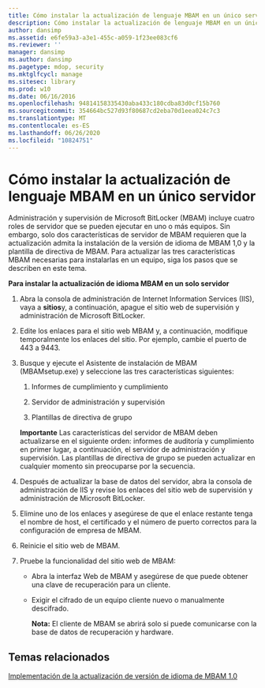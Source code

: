 ```yaml
---
title: Cómo instalar la actualización de lenguaje MBAM en un único servidor
description: Cómo instalar la actualización de lenguaje MBAM en un único servidor
author: dansimp
ms.assetid: e6fe59a3-a3e1-455c-a059-1f23ee083cf6
ms.reviewer: ''
manager: dansimp
ms.author: dansimp
ms.pagetype: mdop, security
ms.mktglfcycl: manage
ms.sitesec: library
ms.prod: w10
ms.date: 06/16/2016
ms.openlocfilehash: 94814158335430aba433c180cdba83d0cf15b760
ms.sourcegitcommit: 354664bc527d93f80687cd2eba70d1eea024c7c3
ms.translationtype: MT
ms.contentlocale: es-ES
ms.lasthandoff: 06/26/2020
ms.locfileid: "10824751"
---
```

# Cómo instalar la actualización de lenguaje MBAM en un único servidor


Administración y supervisión de Microsoft BitLocker (MBAM) incluye cuatro roles de servidor que se pueden ejecutar en uno o más equipos. Sin embargo, solo dos características de servidor de MBAM requieren que la actualización admita la instalación de la versión de idioma de MBAM 1,0 y la plantilla de directiva de MBAM. Para actualizar las tres características MBAM necesarias para instalarlas en un equipo, siga los pasos que se describen en este tema.

**Para instalar la actualización de idioma MBAM en un solo servidor**

1.  Abra la consola de administración de Internet Information Services (IIS), vaya a **sitios**y, a continuación, apague el sitio web de supervisión y administración de Microsoft BitLocker.

2.  Edite los enlaces para el sitio web MBAM y, a continuación, modifique temporalmente los enlaces del sitio. Por ejemplo, cambie el puerto de 443 a 9443.

3.  Busque y ejecute el Asistente de instalación de MBAM (MBAMsetup.exe) y seleccione las tres características siguientes:

    1.  Informes de cumplimiento y cumplimiento

    2.  Servidor de administración y supervisión

    3.  Plantillas de directiva de grupo

    **Importante**  Las características del servidor de MBAM deben actualizarse en el siguiente orden: informes de auditoría y cumplimiento en primer lugar, a continuación, el servidor de administración y supervisión. Las plantillas de directiva de grupo se pueden actualizar en cualquier momento sin preocuparse por la secuencia.

     

4.  Después de actualizar la base de datos del servidor, abra la consola de administración de IIS y revise los enlaces del sitio web de supervisión y administración de Microsoft BitLocker.

5.  Elimine uno de los enlaces y asegúrese de que el enlace restante tenga el nombre de host, el certificado y el número de puerto correctos para la configuración de empresa de MBAM.

6.  Reinicie el sitio web de MBAM.

7.  Pruebe la funcionalidad del sitio web de MBAM:

    -   Abra la interfaz Web de MBAM y asegúrese de que puede obtener una clave de recuperación para un cliente.

    -   Exigir el cifrado de un equipo cliente nuevo o manualmente descifrado.

        **Nota:**  El cliente de MBAM se abrirá solo si puede comunicarse con la base de datos de recuperación y hardware.

         

## Temas relacionados


[Implementación de la actualización de versión de idioma de MBAM 1.0](deploying-the-mbam-10-language-release-update.md)

 

 






